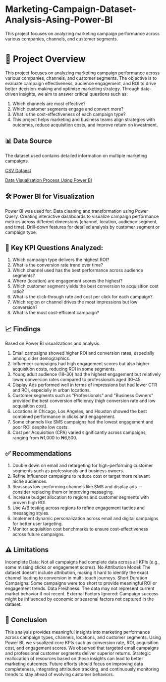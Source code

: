 # Marketing-Campaign-Dataset-Analysis-Asing-Power-BI
This project focuses on analyzing marketing campaign performance across various companies, channels, and customer segments. 


#  📘 Project Overview
This project focuses on analyzing marketing campaign performance across various companies, channels, and customer segments. The objective is to evaluate campaign effectiveness, audience engagement, and ROI to drive better decision-making and optimize marketing strategy.
Through data-driven insights, we aim to answer critical questions such as:
1.	Which channels are most effective?
2.	Which customer segments engage and convert more?
3.	What is the cost-effectiveness of each campaign type?
4.	This project helps marketing and business teams align strategies with outcomes, reduce acquisition costs, and improve return on investment.

   
##  📊 Data Source
The dataset used contains detailed information on multiple marketing campaigns.

<a href="https://raw.githubusercontent.com/Natty-p/marketing-campaign-dataset-analysis-using-Power-BI/refs/heads/main/adidos_campaign.csv">CSV Dataest</a>

<a href="https://github.com/Natty-p/marketing-campaign-dataset-analysis-using-Power-BI/blob/main/Adidos%20%20Power%20BI%20Visualization.pbix">Data Visualization Process Using Power BI</a>

##  🛠️ Power BI for Visualization
Power BI was used for:
Data cleaning and transformation using Power Query.
Creating interactive dashboards to visualize campaign performance metrics across different dimensions (channel, location, audience segment, and time).
Drill-down features for detailed analysis by customer segment or campaign type.

##    📌 Key KPI Questions Analyzed:
1. Which campaign type delivers the highest ROI?
2. What is the conversion rate trend over time?
3. Which channel used has the best performance across audience segments?
4. Where (location) are engagement scores the highest?
5. Which customer segment yields the best conversion to acquisition cost ratio?
6. What is the click-through rate and cost per click for each campaign?
7. Which region or channel drives the most impressions but low conversion?
8. What is the most cost-efficient campaign?

##  📈 Findings
Based on Power BI visualizations and analysis:
1. Email campaigns showed higher ROI and conversion rates, especially among older demographics.
2. Influencer campaigns had high engagement scores but also higher acquisition costs, reducing ROI in some segments.
3. Young adult audience (18–30) had the highest engagement but relatively lower conversion rates compared to professionals aged 30–45.
4. Display Ads performed well in terms of impressions but had lower CTR and ROI, especially in urban locations.
5. Customer segments such as "Professionals" and "Business Owners" provided the best conversion efficiency (high conversion rate and low acquisition cost).
6. Locations in Chicago, Los Angeles, and Houston showed the best combined performance in clicks and engagement.
7. Some channels like SMS campaigns had the lowest engagement and poor ROI despite low costs.
8. Cost per Acquisition (CPA) varied significantly across campaigns, ranging from ₦1,000 to ₦6,500.

##  ✅ Recommendations
1. Double down on email and retargeting for high-performing customer segments such as professionals and business owners.
2. Refine influencer campaigns to reduce cost or target more relevant niche audiences.
3. Reassess low-performing channels like SMS and display ads — consider replacing them or improving messaging.
4. Increase budget allocation to regions and customer segments with proven high ROI.
5. Use A/B testing across regions to refine engagement tactics and messaging styles.
6. Implement dynamic personalization across email and digital campaigns for better user targeting.
7. Monitor acquisition cost benchmarks to ensure cost-effectiveness across future campaigns.

##  ⚠️ Limitations
Incomplete Data: Not all campaigns had complete data across all KPIs (e.g., some missing clicks or engagement scores).
No Attribution Model: The dataset doesn’t include attribution, making it hard to identify the exact channel leading to conversion in multi-touch journeys.
Short Duration Campaigns: Some campaigns were too short to provide meaningful ROI or engagement trends.
Data Freshness: The data may not represent current market behavior if not recent.
External Factors Ignored: Campaign success might be influenced by economic or seasonal factors not captured in the dataset.

##  🧾 Conclusion
This analysis provides meaningful insights into marketing performance across campaign types, channels, locations, and customer segments. Using Power BI, we visualized core KPIs such as conversion rate, ROI, acquisition cost, and engagement scores.
We observed that targeted email campaigns and professional customer segments deliver superior returns. Strategic reallocation of resources based on these insights can lead to better marketing outcomes.
Future efforts should focus on improving data completeness, integrating attribution tracking, and continuously monitoring trends to stay ahead of evolving customer behaviors.

